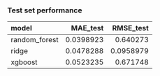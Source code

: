 ### Test set performance

| model         |   MAE_test |   RMSE_test |
|:--------------|-----------:|------------:|
| random_forest |  0.0398923 |   0.640273  |
| ridge         |  0.0478288 |   0.0958979 |
| xgboost       |  0.0523235 |   0.671748  |